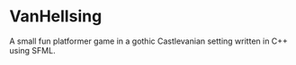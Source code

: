 # VanHellsing
A small fun platformer game in a gothic Castlevanian setting written in C++ using SFML.
